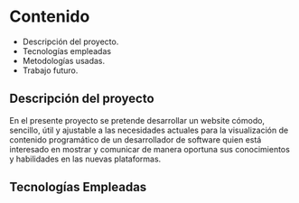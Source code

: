 # Contenido
- Descripción del proyecto.
- Tecnologías empleadas
- Metodologías usadas.
- Trabajo futuro.

## Descripción del proyecto
En el presente proyecto se pretende desarrollar un website cómodo, sencillo, útil y ajustable a las necesidades actuales para la visualización de contenido programático de un desarrollador de software quien está interesado en mostrar y comunicar de manera oportuna sus conocimientos y habilidades en las nuevas plataformas.

## Tecnologías Empleadas
